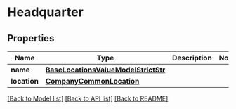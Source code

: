 # Headquarter


## Properties
Name | Type | Description | Notes
------------ | ------------- | ------------- | -------------
**name** | [**BaseLocationsValueModelStrictStr**](BaseLocationsValueModelStrictStr.md) |  | 
**location** | [**CompanyCommonLocation**](CompanyCommonLocation.md) |  | 

[[Back to Model list]](../README.md#documentation-for-models) [[Back to API list]](../README.md#documentation-for-api-endpoints) [[Back to README]](../README.md)


